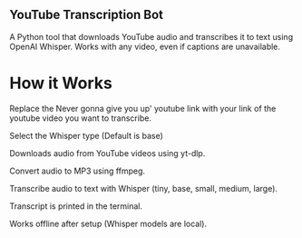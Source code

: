 ## YouTube Transcription Bot

A Python tool that downloads YouTube audio and transcribes it to text using OpenAI Whisper. Works with any video, even if captions are unavailable.

# How it Works

Replace the Never gonna give you up' youtube link with your link of the youtube video you want to transcribe.

Select the Whisper type (Default is base)

Downloads audio from YouTube videos using yt-dlp.

Convert audio to MP3 using ffmpeg.

Transcribe audio to text with Whisper (tiny, base, small, medium, large).

Transcript is printed in the terminal.

Works offline after setup (Whisper models are local).
